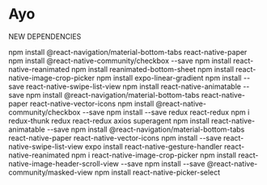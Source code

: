 # Ayo
NEW DEPENDENCIES

npm install @react-navigation/material-bottom-tabs react-native-paper 
npm install @react-native-community/checkbox --save 
npm install react-native-reanimated 
npm install reanimated-bottom-sheet 
npm install react-native-image-crop-picker
npm install expo-linear-gradient
npm install --save react-native-swipe-list-view
npm install react-native-animatable --save
npm install @react-navigation/material-bottom-tabs react-native-paper react-native-vector-icons
npm install @react-native-community/checkbox --save
npm install --save redux react-redux
npm i redux-thunk redux react-redux axios superagent
npm install react-native-animatable --save
npm install @react-navigation/material-bottom-tabs react-native-paper react-native-vector-icons
npm install --save react-native-swipe-list-view
expo install react-native-gesture-handler react-native-reanimated
npm i react-native-image-crop-picker
npm install react-native-image-header-scroll-view --save
npm install --save @react-native-community/masked-view
npm install react-native-picker-select

